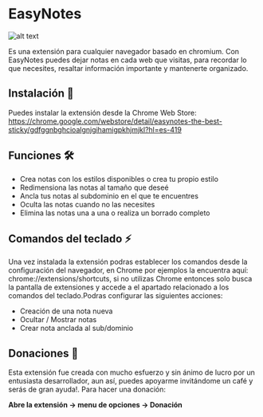 # EasyNotes 
![alt text](https://raw.githubusercontent.com/andros-code/easyNotes/master/src/img/logo128.png) 

Es una extensión para cualquier navegador basado en chromium. Con EasyNotes puedes dejar notas en cada web que visitas, para recordar lo que necesites, resaltar información importante y mantenerte organizado.

## Instalación 🚀
Puedes instalar la extensión desde la Chrome Web Store:
https://chrome.google.com/webstore/detail/easynotes-the-best-sticky/gdfggnbghcioalgnjgihamigpkhjmjkl?hl=es-419


## Funciones 🛠️
* Crea notas con los estilos disponibles o crea tu propio estilo
* Redimensiona las notas al tamaño que deseé
* Ancla tus notas al subdominio en el que te encuentres
* Oculta las notas cuando no las necesites
* Elimina las notas una a una o realiza un borrado completo

## Comandos del teclado :zap:
Una vez instalada la extensión podras establecer los comandos desde la configuración del navegador, en Chrome por ejemplos la encuentra aquí: chrome://extensions/shortcuts, si no utilizas Chrome entonces solo busca la pantalla de extensiones y accede a el apartado relacionado a los comandos del teclado.Podras configurar las siguientes acciones:

* Creación de una nota nueva
* Ocultar / Mostrar notas
* Crear nota anclada al sub/dominio

## Donaciones :money_with_wings:
Esta extensión fue creada con mucho esfuerzo y sin ánimo de lucro por un entusiasta desarrollador, aun así, puedes apoyarme invitándome un café y serás de gran ayuda!. Para hacer una donación: 

**Abre la extensión -> menu de opciones -> Donación**







